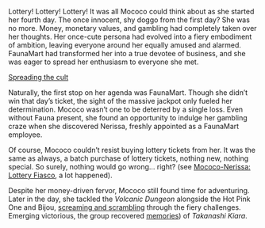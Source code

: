 Lottery! Lottery! Lottery! It was all Mococo could think about as she started her fourth day. The once innocent, shy doggo from the first day? She was no more. Money, monetary values, and gambling had completely taken over her thoughts. Her once-cute persona had evolved into a fiery embodiment of ambition, leaving everyone around her equally amused and alarmed. FaunaMart had transformed her into a true devotee of business, and she was eager to spread her enthusiasm to everyone she met.

[Spreading the cult](#embed:https://www.youtube.com/live/5swK4fB2smo?si=ly9UeB1xnJxbiIvz\&t=405)

Naturally, the first stop on her agenda was FaunaMart. Though she didn’t win that day’s ticket, the sight of the massive jackpot only fueled her determination. Mococo wasn’t one to be deterred by a single loss. Even without Fauna present, she found an opportunity to indulge her gambling craze when she discovered Nerissa, freshly appointed as a FaunaMart employee.

Of course, Mococo couldn’t resist buying lottery tickets from her. It was the same as always, a batch purchase of lottery tickets, nothing new, nothing special. So surely, nothing would go wrong… right? (see [Mococo-Nerissa: Lottery Fiasco](#edge:mococo-nerissa), a lot happened).

Despite her money-driven fervor, Mococo still found time for adventuring. Later in the day, she tackled the *Volcanic Dungeon* alongside the Hot Pink One and Bijou, [screaming and scrambling](https://www.youtube.com/live/5swK4fB2smo?feature=shared\&t=6904) through the fiery challenges. Emerging victorious, the group recovered [memories](https://www.youtube.com/live/5swK4fB2smo?feature=shared\&t=9307)) of *Takanashi Kiara*.
